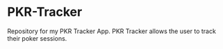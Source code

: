 # PKR-Tracker
Repository for my PKR Tracker App. PKR Tracker allows the user to track their poker sessions. 
